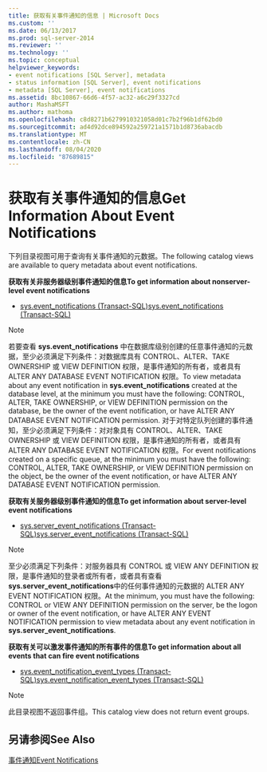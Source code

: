 ```yaml
---
title: 获取有关事件通知的信息 | Microsoft Docs
ms.custom: ''
ms.date: 06/13/2017
ms.prod: sql-server-2014
ms.reviewer: ''
ms.technology: ''
ms.topic: conceptual
helpviewer_keywords:
- event notifications [SQL Server], metadata
- status information [SQL Server], event notifications
- metadata [SQL Server], event notifications
ms.assetid: 8bc10867-66d6-4f57-ac32-a6c29f3327cd
author: MashaMSFT
ms.author: mathoma
ms.openlocfilehash: c8d8271b6279910321058d01c7b2f96b1df62bd0
ms.sourcegitcommit: ad4d92dce894592a259721a1571b1d8736abacdb
ms.translationtype: MT
ms.contentlocale: zh-CN
ms.lasthandoff: 08/04/2020
ms.locfileid: "87689815"
---
```

# <a name="get-information-about-event-notifications"></a><span data-ttu-id="f1357-102">获取有关事件通知的信息</span><span class="sxs-lookup"><span data-stu-id="f1357-102">Get Information About Event Notifications</span></span>
  <span data-ttu-id="f1357-103">下列目录视图可用于查询有关事件通知的元数据。</span><span class="sxs-lookup"><span data-stu-id="f1357-103">The following catalog views are available to query metadata about event notifications.</span></span>  
  
 <span data-ttu-id="f1357-104">**获取有关非服务器级别事件通知的信息**</span><span class="sxs-lookup"><span data-stu-id="f1357-104">**To get information about nonserver-level event notifications**</span></span>  
  
-   [<span data-ttu-id="f1357-105">sys.event_notifications (Transact-SQL)</span><span class="sxs-lookup"><span data-stu-id="f1357-105">sys.event_notifications &#40;Transact-SQL&#41;</span></span>](/sql/relational-databases/system-catalog-views/sys-event-notifications-transact-sql)  
  
> [!NOTE]  
>  <span data-ttu-id="f1357-106">若要查看 **sys.event_notifications** 中在数据库级别创建的任意事件通知的元数据，至少必须满足下列条件：对数据库具有 CONTROL、ALTER、TAKE OWNERSHIP 或 VIEW DEFINITION 权限，是事件通知的所有者，或者具有 ALTER ANY DATABASE EVENT NOTIFICATION 权限。</span><span class="sxs-lookup"><span data-stu-id="f1357-106">To view metadata about any event notification in **sys.event_notifications** created at the database level, at the minimum you must have the following: CONTROL, ALTER, TAKE OWNERSHIP, or VIEW DEFINITION permission on the database, be the owner of the event notification, or have ALTER ANY DATABASE EVENT NOTIFICATION permission.</span></span> <span data-ttu-id="f1357-107">对于对特定队列创建的事件通知，至少必须满足下列条件：对对象具有 CONTROL、ALTER、TAKE OWNERSHIP 或 VIEW DEFINITION 权限，是事件通知的所有者，或者具有 ALTER ANY DATABASE EVENT NOTIFICATION 权限。</span><span class="sxs-lookup"><span data-stu-id="f1357-107">For event notifications created on a specific queue, at the minimum you must have the following: CONTROL, ALTER, TAKE OWNERSHIP, or VIEW DEFINITION permission on the object, be the owner of the event notification, or have ALTER ANY DATABASE EVENT NOTIFICATION permission.</span></span>  
  
 <span data-ttu-id="f1357-108">**获取有关服务器级别事件通知的信息**</span><span class="sxs-lookup"><span data-stu-id="f1357-108">**To get information about server-level event notifications**</span></span>  
  
-   [<span data-ttu-id="f1357-109">sys.server_event_notifications (Transact-SQL)</span><span class="sxs-lookup"><span data-stu-id="f1357-109">sys.server_event_notifications &#40;Transact-SQL&#41;</span></span>](/sql/relational-databases/system-catalog-views/sys-server-event-notifications-transact-sql)  
  
> [!NOTE]  
>  <span data-ttu-id="f1357-110">至少必须满足下列条件：对服务器具有 CONTROL 或 VIEW ANY DEFINITION 权限，是事件通知的登录者或所有者，或者具有查看 **sys.server_event_notifications**中的任何事件通知的元数据的 ALTER ANY EVENT NOTIFICATION 权限。</span><span class="sxs-lookup"><span data-stu-id="f1357-110">At the minimum, you must have the following: CONTROL or VIEW ANY DEFINITION permission on the server, be the logon or owner of the event notification, or have ALTER ANY EVENT NOTIFICATION permission to view metadata about any event notification in **sys.server_event_notifications**.</span></span>  
  
 <span data-ttu-id="f1357-111">**获取有关可以激发事件通知的所有事件的信息**</span><span class="sxs-lookup"><span data-stu-id="f1357-111">**To get information about all events that can fire event notifications**</span></span>  
  
-   [<span data-ttu-id="f1357-112">sys.event_notification_event_types (Transact-SQL)</span><span class="sxs-lookup"><span data-stu-id="f1357-112">sys.event_notification_event_types &#40;Transact-SQL&#41;</span></span>](/sql/relational-databases/system-catalog-views/sys-event-notification-event-types-transact-sql)  
  
> [!NOTE]  
>  <span data-ttu-id="f1357-113">此目录视图不返回事件组。</span><span class="sxs-lookup"><span data-stu-id="f1357-113">This catalog view does not return event groups.</span></span>  
  
## <a name="see-also"></a><span data-ttu-id="f1357-114">另请参阅</span><span class="sxs-lookup"><span data-stu-id="f1357-114">See Also</span></span>  
 [<span data-ttu-id="f1357-115">事件通知</span><span class="sxs-lookup"><span data-stu-id="f1357-115">Event Notifications</span></span>](event-notifications.md)  
  
  
